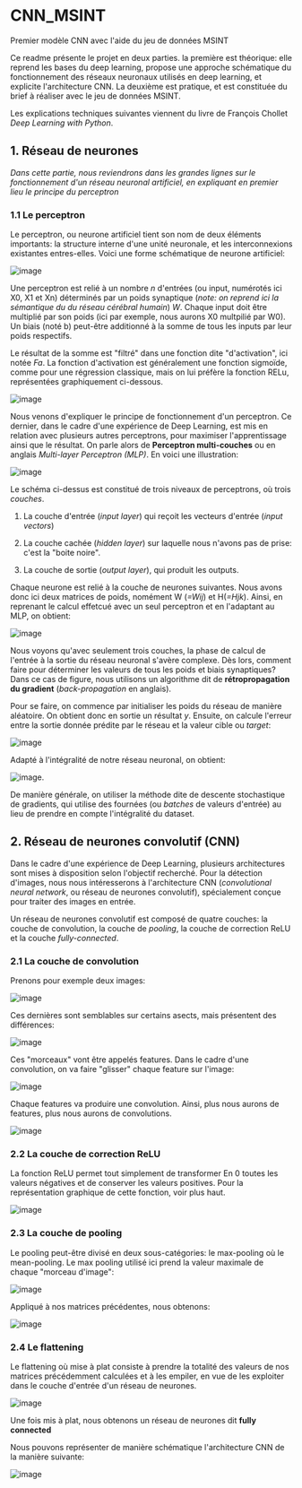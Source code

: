 # CNN_MSINT
Premier modèle CNN avec l'aide du jeu de données MSINT 

Ce readme présente le projet en deux parties. la première est théorique: elle reprend les bases du deep learning, propose une approche schématique du fonctionnement des réseaux neuronaux utilisés en deep learning, et explicite l'architecture CNN. La deuxième est pratique, et est constituée du brief à réaliser avec le jeu de données MSINT. 

Les explications techniques suivantes viennent du livre de François Chollet *Deep Learning with Python*. 


## **1. Réseau de neurones**
*Dans cette partie, nous reviendrons dans les grandes lignes sur le fonctionnement d'un réseau neuronal artificiel, en expliquant en premier lieu le principe du perceptron*

### 1.1 Le perceptron 

Le perceptron, ou neurone artificiel tient son nom de deux éléments importants: la structure interne d'une unité neuronale, et les interconnexions existantes entres-elles. Voici une forme schématique de neurone artificiel:

![image](https://user-images.githubusercontent.com/95342035/160400635-0957019b-5298-472a-b8a4-aa6e3e9e7840.png)

Une perceptron est relié à un nombre *n* d'entrées (ou input, numérotés ici X0, X1 et Xn) déterminés par un poids synaptique (*note: on reprend ici la sémantique du du réseau cérébral humain*) *W*. Chaque input doit être multiplié par son poids (ici par exemple, nous aurons X0 multpilié par W0). Un biais (noté b) peut-être additionné à la somme de tous les inputs par leur poids respectifs. 

Le résultat de la somme est "filtré" dans une fonction dite "d'activation", ici notée *Fa*. La fonction d'activation est généralement une fonction sigmoïde, comme pour une régression classique, mais on lui préfère la fonction RELu, représentées graphiquement ci-dessous. 

![image](https://user-images.githubusercontent.com/95342035/160403614-7e975c29-229b-4d51-878d-27579ce11f95.png)

Nous venons d'expliquer le principe de fonctionnement d'un perceptron. Ce dernier, dans le cadre d'une expérience de Deep Learning, est mis en relation avec plusieurs autres perceptrons, pour maximiser l'apprentissage ainsi que le résultat. On parle alors de **Perceptron multi-couches** ou en anglais *Multi-layer Perceptron (MLP)*. En voici une illustration: 

![image](https://user-images.githubusercontent.com/95342035/160404344-66a12bce-3fcd-4f49-9a45-be4e3d685827.png)

Le schéma ci-dessus est constitué de trois niveaux de perceptrons, où trois *couches*. 

1) La couche d'entrée (*input layer*) qui reçoit les vecteurs d'entrée (*input vectors*)

2) La couche cachée (*hidden layer*) sur laquelle nous n'avons pas de prise: c'est la "boite noire".

3) La couche de sortie (*output layer*), qui produit les outputs. 

Chaque neurone est relié à la couche de neurones suivantes. Nous avons donc ici deux matrices de poids, nomément W (*=Wij*) et H(*=Hjk*). Ainsi, en reprenant le calcul effetcué avec un seul perceptron et en l'adaptant au MLP, on obtient:  

![image](https://user-images.githubusercontent.com/95342035/160406552-34703f49-4a66-4c9e-bddc-58ae1628a526.png)

Nous voyons qu'avec seulement trois couches, la phase de calcul de l'entrée à la sortie du réseau neuronal s'avère complexe. Dès lors, comment faire pour déterminer les valeurs de tous les poids et biais synaptiques? Dans ce cas de figure, nous utilisons un algorithme dit de **rétropropagation du gradient** (*back-propagation* en anglais). 

Pour se faire, on commence par initialiser les poids du réseau de manière aléatoire. On obtient donc en sortie un résultat *y*. Ensuite, on calcule l'erreur entre la sortie donnée prédite par le réseau et la valeur cible ou *target*:

![image](https://user-images.githubusercontent.com/95342035/160408835-46809765-1d9e-4f57-b9c3-e6fa4a6e430a.png)

Adapté à l'intégralité de notre réseau neuronal, on obtient: 

![image](https://user-images.githubusercontent.com/95342035/160409590-1cf0ec08-31ae-4487-8833-a79dd0744d8a.png). 

De manière générale, on utiliser la méthode dite de descente stochastique de gradients, qui utilise des fournées (ou *batches* de valeurs d'entrée) au lieu de prendre en compte l'intégralité du dataset. 


## **2. Réseau de neurones convolutif (CNN)**

Dans le cadre d'une expérience de Deep Learning, plusieurs architectures sont mises à disposition selon l'objectif recherché. Pour la détection d'images, nous nous intéresserons à l'architecture CNN (*convolutional neural network*, ou réseau de neurones convolutif), spécialement conçue pour traiter des images en entrée.  

Un réseau de neurones convolutif est composé de quatre couches: la couche de convolution, la couche de *pooling*, la couche de correction ReLU et la couche *fully-connected*. 

### 2.1 La couche de convolution 
Prenons pour exemple deux images: 

![image](https://user-images.githubusercontent.com/95342035/160417184-0c17a1ae-2ff5-4be9-8e66-81ee237d2970.png)

Ces dernières sont semblables sur certains asects, mais présentent des différences: 

![image](https://user-images.githubusercontent.com/95342035/160417313-7530ebe8-d225-4908-8de6-1e5e281cb711.png)

Ces "morceaux" vont être appelés features. Dans le cadre d'une convolution, on va faire "glisser" chaque feature sur l'image:

![image](https://user-images.githubusercontent.com/95342035/160417756-03c2609e-de25-4d9f-ae94-346c9640a4f4.png)

Chaque features va produire une convolution. Ainsi, plus nous aurons de features, plus nous aurons de convolutions. 

![image](https://user-images.githubusercontent.com/95342035/160418307-f0d78d65-6b63-43ba-a74d-9e4a4ae23c3c.png)


### 2.2 La couche de correction ReLU
La fonction ReLU permet tout simplement de transformer En 0 toutes les valeurs négatives et de conserver les valeurs positives. Pour la représentation graphique de cette fonction, voir plus haut. 

![image](https://user-images.githubusercontent.com/95342035/160418438-2c1abd6e-f35d-453c-afe2-83e566610eef.png)


### 2.3 La couche de pooling

Le pooling peut-être divisé en deux sous-catégories: le max-pooling où le mean-pooling. Le max pooling utilisé ici prend la valeur maximale de chaque "morceau d'image":

![image](https://user-images.githubusercontent.com/95342035/160418833-55ebf231-817e-4404-897c-bab499f7e4fb.png)

Appliqué à nos matrices précédentes, nous obtenons: 

![image](https://user-images.githubusercontent.com/95342035/160418983-f91bf8e4-52a9-40f0-a52c-ec2d6da645e0.png)

### 2.4 Le flattening

Le flattening où mise à plat consiste à prendre la totalité des valeurs de nos matrices précédemment calculées et à les empiler, en vue de les exploiter dans le couche d'entrée d'un réseau de neurones. 

![image](https://user-images.githubusercontent.com/95342035/160419528-92571761-198b-4aa3-b3f1-c28c17e666d5.png)

Une fois mis à plat, nous obtenons un réseau de neurones dit **fully connected**

Nous pouvons représenter de manière schématique l'architecture CNN de la manière suivante: 

![image](https://user-images.githubusercontent.com/95342035/160420306-8f67dc77-20d2-4f09-a5ca-eb6d99ae7ce1.png)

